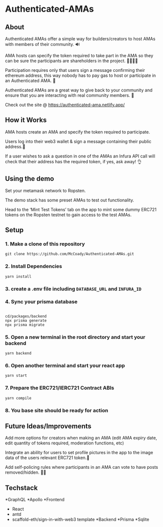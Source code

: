# Authenticated-AMAs

## About

Authenticated AMAs offer a simple way for builders/creators to host AMAs with members of their community. 🔊

AMA hosts can specify the token required to take part in the AMA so they can be sure the participants are shareholders in the project. 👨‍👩‍👧‍👦

Participation requires only that users sign a message confirming their ethereum address, this way nobody has to pay gas to host or participate in an Authenticated AMA. 💸

Authenticated AMAs are a great way to give back to your community and ensure that you are interacting with real community members. 🔎

Check out the site @ https://authenticated-ama.netlify.app/


## How it Works

AMA hosts create an AMA and specify the token required to participate. 

Users log into their web3 wallet & sign a message containing their public address.📧



If a user wishes to ask a question in one of the AMAs an Infura API call will check that their address has the required token, if yes, ask away! 👌

## Using the demo

Set your metamask network to Ropsten. 

The demo stack has some preset AMAs to test out functionality.

Head to the ‘Mint Test Tokens’ tab on the app to mint some dummy ERC721 tokens on the Ropsten testnet to gain access to the test AMAs. 


## Setup

### 1. Make a clone of this repository
```
git clone https://github.com/McCoady/Authenticated-AMAs.git
```

### 2. Install Dependencies
```
yarn install
```

### 3. create a .env file including `DATABASE_URL` and `INFURA_ID`

### 4. Sync your prisma database
```

cd/packages/backend
npx prisma generate
npx prisma migrate
```

### 5. Open a new terminal in the root directory and start your backend
```
yarn backend
```

### 6. Open another terminal and start your react app
```
yarn start
```

### 7. Prepare the ERC721/IERC721 Contract ABIs
```
yarn compile
```

### 8. You base site should be ready for action


## Future Ideas/Improvements

Add more options for creators when making an AMA (edit AMA expiry date, edit quantity of tokens required, moderation functions, etc)

Integrate an ability for users to set profile pictures in the app to the image data of the users relevant ERC721 token.🎨

Add self-policing rules where participants in an AMA can vote to have posts removed/hidden. 👮‍♀️


## Techstack
*GraphQL
*Apollo
*Frontend
 * React
 * antd
 * scaffold-eth/sign-in-with-web3 template
*Backend
 *Prisma
 *Sqlite
